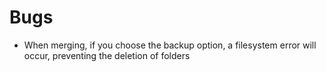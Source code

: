 # Bugs
* When merging, if you choose the backup option, a filesystem error will occur, preventing the deletion of folders
